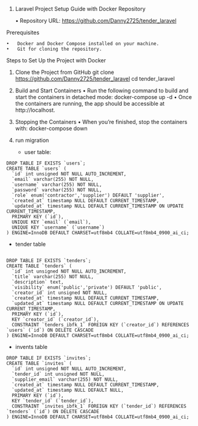 1. Laravel Project Setup Guide with Docker
   Repository

	•	Repository URL: https://github.com/Danny2725/tender_laravel

Prerequisites

	•	Docker and Docker Compose installed on your machine.
	•	Git for cloning the repository.
 Steps to Set Up the Project with Docker

1. Clone the Project from GitHub
git clone https://github.com/Danny2725/tender_laravel
cd tender_laravel
2. Build and Start Containers
•	Run the following command to build and start the containers in detached mode:
    docker-compose up -d
•	Once the containers are running, the app should be accessible at http://localhost.

3. Stopping the Containers
•	When you’re finished, stop the containers with:
docker-compose down
4. run migration
   - user table:
```
DROP TABLE IF EXISTS `users`;
CREATE TABLE `users` (
  `id` int unsigned NOT NULL AUTO_INCREMENT,
  `email` varchar(255) NOT NULL,
  `username` varchar(255) NOT NULL,
  `password` varchar(255) NOT NULL,
  `role` enum('contractor','supplier') DEFAULT 'supplier',
  `created_at` timestamp NULL DEFAULT CURRENT_TIMESTAMP,
  `updated_at` timestamp NULL DEFAULT CURRENT_TIMESTAMP ON UPDATE CURRENT_TIMESTAMP,
  PRIMARY KEY (`id`),
  UNIQUE KEY `email` (`email`),
  UNIQUE KEY `username` (`username`)
) ENGINE=InnoDB DEFAULT CHARSET=utf8mb4 COLLATE=utf8mb4_0900_ai_ci;
```

- tender table
```

DROP TABLE IF EXISTS `tenders`;
CREATE TABLE `tenders` (
  `id` int unsigned NOT NULL AUTO_INCREMENT,
  `title` varchar(255) NOT NULL,
  `description` text,
  `visibility` enum('public','private') DEFAULT 'public',
  `creator_id` int unsigned NOT NULL,
  `created_at` timestamp NULL DEFAULT CURRENT_TIMESTAMP,
  `updated_at` timestamp NULL DEFAULT CURRENT_TIMESTAMP ON UPDATE CURRENT_TIMESTAMP,
  PRIMARY KEY (`id`),
  KEY `creator_id` (`creator_id`),
  CONSTRAINT `tenders_ibfk_1` FOREIGN KEY (`creator_id`) REFERENCES `users` (`id`) ON DELETE CASCADE
) ENGINE=InnoDB DEFAULT CHARSET=utf8mb4 COLLATE=utf8mb4_0900_ai_ci;
```

- invents table
```
DROP TABLE IF EXISTS `invites`;
CREATE TABLE `invites` (
  `id` int unsigned NOT NULL AUTO_INCREMENT,
  `tender_id` int unsigned NOT NULL,
  `supplier_email` varchar(255) NOT NULL,
  `created_at` timestamp NULL DEFAULT CURRENT_TIMESTAMP,
  `updated_at` timestamp NULL DEFAULT NULL,
  PRIMARY KEY (`id`),
  KEY `tender_id` (`tender_id`),
  CONSTRAINT `invites_ibfk_1` FOREIGN KEY (`tender_id`) REFERENCES `tenders` (`id`) ON DELETE CASCADE
) ENGINE=InnoDB DEFAULT CHARSET=utf8mb4 COLLATE=utf8mb4_0900_ai_ci;
```

